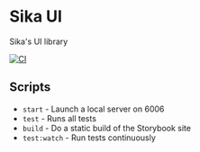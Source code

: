 # Sika UI

Sika's UI library

[![CI](https://github.com/sikaeducation/janus/actions/workflows/main.yml/badge.svg)](https://github.com/sikaeducation/janus/actions/workflows/main.yml)

## Scripts

* `start` - Launch a local server on 6006
* `test` - Runs all tests
* `build` - Do a static build of the Storybook site
* `test:watch` - Run tests continuously
